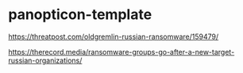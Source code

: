# panopticon-template

https://threatpost.com/oldgremlin-russian-ransomware/159479/

https://therecord.media/ransomware-groups-go-after-a-new-target-russian-organizations/
